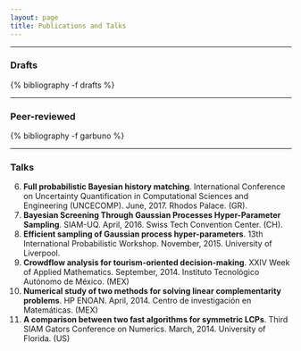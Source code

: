 ```yaml
---
layout: page
title: Publications and Talks
---
```


<hr>

### Drafts

{% bibliography -f drafts %}

<hr>

### Peer-reviewed

{% bibliography -f garbuno %}

<hr>

### Talks  

6. **Full probabilistic Bayesian history matching**. International Conference on Uncertainty Quantification in Computational Sciences and Engineering (UNCECOMP). June, 2017. Rhodos Palace. (GR).  
5. **Bayesian Screening Through Gaussian Processes Hyper-Parameter Sampling**. SIAM-UQ. April, 2016. Swiss Tech Convention Center. (CH).  
4. **Efficient sampling of Gaussian process hyper-parameters**. 13th International Probabilistic Workshop. November, 2015. University of Liverpool.
3. **Crowdflow analysis for tourism-oriented decision-making**. XXIV Week of Applied Mathematics. September, 2014. Instituto Tecnológico Autónomo de México. (MEX)  
2. **Numerical study of two methods for solving linear complementarity problems**. HP ENOAN. April,  2014. Centro de investigación en Matemáticas. (MEX)  
1. **A comparison between two fast algorithms for symmetric LCPs**. Third SIAM Gators Conference on Numerics. March, 2014. University of Florida. (US)  
